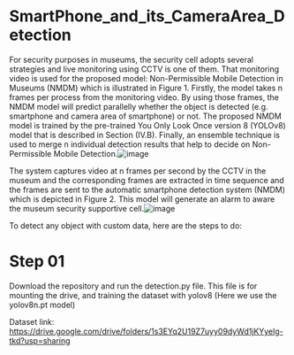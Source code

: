 # SmartPhone_and_its_CameraArea_Detection
For security purposes in museums, the security cell adopts several strategies and live monitoring using CCTV is one of them. That monitoring video is used for the proposed model: Non-Permissible Mobile Detection in Museums (NMDM) which is illustrated in Figure 1. Firstly, the model takes n frames per process from the monitoring video. By using those frames, the NMDM model will predict parallelly whether the object is detected (e.g. smartphone and camera area of smartphone) or not. The proposed NMDM model is trained by the pre-trained You Only Look Once version 8 (YOLOv8) model that is described in Section (IV.B). Finally, an ensemble technique is used to merge n individual detection results that help to decide on Non-Permissible Mobile Detection.![image](https://github.com/OmarFarukMaruf/SmartPhone_and_its_CameraArea_Detection/assets/92799144/64549742-f972-4597-9496-12a4b3f88f94)

The system captures video at n frames per second by the CCTV in the museum and the corresponding frames are extracted in time sequence and the frames are sent to the automatic smartphone detection system (NMDM) which is depicted in Figure 2. This model will generate an alarm to aware the museum security supportive cell.![image](https://github.com/OmarFarukMaruf/SmartPhone_and_its_CameraArea_Detection/assets/92799144/c7120c0e-4886-4356-8dbe-4740111a957f)

To detect any object with custom data, here are the steps to do:

# Step 01
Download the repository and run the detection.py file.
This file is for mounting the drive, and training the dataset with yolov8 (Here we use the yolov8n.pt model)



Dataset link: https://drive.google.com/drive/folders/1s3EYq2U19Z7uyy09dyWd1jKYyelg-tkd?usp=sharing
